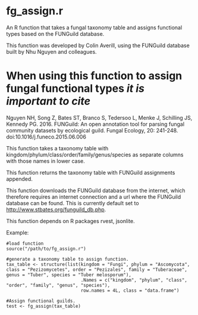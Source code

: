 # fg_assign.r
An R function that takes a fungal taxonomy table and assigns functional types based on the FUNGuild database.

This function was developed by Colin Averill, using the FUNGuild database built by Nhu Nguyen and colleagues.

When using this function to assign fungal functional types **_it is important to cite_**
=====
Nguyen NH, Song Z, Bates ST, Branco S, Tedersoo L, Menke J, Schilling JS, Kennedy PG. 2016. FUNGuild: An open annotation tool for parsing fungal community datasets by ecological guild. Fungal Ecology, 20: 241-248. doi:10.1016/j.funeco.2015.06.006

This function takes a taxonomy table with kingdom/phylum/class/order/family/genus/species as separate columns with those names in lower case.

This function returns the taxonomy table with FUNGuild assignments appended.

This function downloads the FUNGuild database from the internet, which therefore requires an internet connection and a url where the FUNGuild database can be found. This is currently default set to http://www.stbates.org/funguild_db.php.

This function depends on R packages rvest, jsonlite.

Example:
````
#load function
source("/path/to/fg_assign.r")

#generate a taxonomy table to assign function.
tax_table <- structure(list(kingdom = "Fungi", phylum = "Ascomycota", class = "Pezizomycetes", order = "Pezizales", family = "Tuberaceae", genus = "Tuber", species = "Tuber melosporum"), 
                            .Names = c("kingdom", "phylum", "class", "order", "family", "genus", "species"), 
                            row.names = 4L, class = "data.frame")

#Assign functional guilds.
test <- fg_assign(tax_table)
